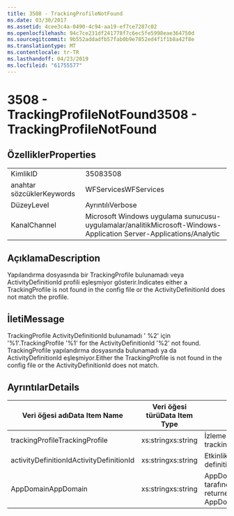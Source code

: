 ```yaml
---
title: 3508 - TrackingProfileNotFound
ms.date: 03/30/2017
ms.assetid: 4cee3c4a-0490-4c94-aa19-ef7ce7287c02
ms.openlocfilehash: 94c7ce231df241778f7c6ec5fe5998eae364750d
ms.sourcegitcommit: 9b552addadfb57fab0b9e7852ed4f1f1b8a42f8e
ms.translationtype: MT
ms.contentlocale: tr-TR
ms.lasthandoff: 04/23/2019
ms.locfileid: "61755577"
---
```

# <a name="3508---trackingprofilenotfound"></a><span data-ttu-id="38abf-102">3508 - TrackingProfileNotFound</span><span class="sxs-lookup"><span data-stu-id="38abf-102">3508 - TrackingProfileNotFound</span></span>
## <a name="properties"></a><span data-ttu-id="38abf-103">Özellikler</span><span class="sxs-lookup"><span data-stu-id="38abf-103">Properties</span></span>  
  
|||  
|-|-|  
|<span data-ttu-id="38abf-104">Kimlik</span><span class="sxs-lookup"><span data-stu-id="38abf-104">ID</span></span>|<span data-ttu-id="38abf-105">3508</span><span class="sxs-lookup"><span data-stu-id="38abf-105">3508</span></span>|  
|<span data-ttu-id="38abf-106">anahtar sözcükler</span><span class="sxs-lookup"><span data-stu-id="38abf-106">Keywords</span></span>|<span data-ttu-id="38abf-107">WFServices</span><span class="sxs-lookup"><span data-stu-id="38abf-107">WFServices</span></span>|  
|<span data-ttu-id="38abf-108">Düzey</span><span class="sxs-lookup"><span data-stu-id="38abf-108">Level</span></span>|<span data-ttu-id="38abf-109">Ayrıntılı</span><span class="sxs-lookup"><span data-stu-id="38abf-109">Verbose</span></span>|  
|<span data-ttu-id="38abf-110">Kanal</span><span class="sxs-lookup"><span data-stu-id="38abf-110">Channel</span></span>|<span data-ttu-id="38abf-111">Microsoft Windows uygulama sunucusu-uygulamalar/analitik</span><span class="sxs-lookup"><span data-stu-id="38abf-111">Microsoft-Windows-Application Server-Applications/Analytic</span></span>|  
  
## <a name="description"></a><span data-ttu-id="38abf-112">Açıklama</span><span class="sxs-lookup"><span data-stu-id="38abf-112">Description</span></span>  
 <span data-ttu-id="38abf-113">Yapılandırma dosyasında bir TrackingProfile bulunamadı veya ActivityDefinitionId profili eşleşmiyor gösterir.</span><span class="sxs-lookup"><span data-stu-id="38abf-113">Indicates either a TrackingProfile is not found in the config file or the ActivityDefinitionId does not match the profile.</span></span>  
  
## <a name="message"></a><span data-ttu-id="38abf-114">İleti</span><span class="sxs-lookup"><span data-stu-id="38abf-114">Message</span></span>  
 <span data-ttu-id="38abf-115">TrackingProfile ActivityDefinitionId bulunamadı ' %2' için '%1'.</span><span class="sxs-lookup"><span data-stu-id="38abf-115">TrackingProfile '%1' for the ActivityDefinitionId '%2' not found.</span></span> <span data-ttu-id="38abf-116">TrackingProfile yapılandırma dosyasında bulunamadı ya da ActivityDefinitionId eşleşmiyor.</span><span class="sxs-lookup"><span data-stu-id="38abf-116">Either the TrackingProfile is not found in the config file or the ActivityDefinitionId does not match.</span></span>  
  
## <a name="details"></a><span data-ttu-id="38abf-117">Ayrıntılar</span><span class="sxs-lookup"><span data-stu-id="38abf-117">Details</span></span>  
  
|<span data-ttu-id="38abf-118">Veri öğesi adı</span><span class="sxs-lookup"><span data-stu-id="38abf-118">Data Item Name</span></span>|<span data-ttu-id="38abf-119">Veri öğesi türü</span><span class="sxs-lookup"><span data-stu-id="38abf-119">Data Item Type</span></span>|<span data-ttu-id="38abf-120">Açıklama</span><span class="sxs-lookup"><span data-stu-id="38abf-120">Description</span></span>|  
|--------------------|--------------------|-----------------|  
|<span data-ttu-id="38abf-121">trackingProfile</span><span class="sxs-lookup"><span data-stu-id="38abf-121">TrackingProfile</span></span>|<span data-ttu-id="38abf-122">xs:string</span><span class="sxs-lookup"><span data-stu-id="38abf-122">xs:string</span></span>|<span data-ttu-id="38abf-123">İzleme profilinin adı.</span><span class="sxs-lookup"><span data-stu-id="38abf-123">The name of the tracking profile.</span></span>|  
|<span data-ttu-id="38abf-124">activityDefinitionId</span><span class="sxs-lookup"><span data-stu-id="38abf-124">ActivityDefinitionId</span></span>|<span data-ttu-id="38abf-125">xs:string</span><span class="sxs-lookup"><span data-stu-id="38abf-125">xs:string</span></span>|<span data-ttu-id="38abf-126">Etkinlik tanımı kimliği.</span><span class="sxs-lookup"><span data-stu-id="38abf-126">The activity definition id.</span></span>|  
|<span data-ttu-id="38abf-127">AppDomain</span><span class="sxs-lookup"><span data-stu-id="38abf-127">AppDomain</span></span>|<span data-ttu-id="38abf-128">xs:string</span><span class="sxs-lookup"><span data-stu-id="38abf-128">xs:string</span></span>|<span data-ttu-id="38abf-129">AppDomain.CurrentDomain.FriendlyName tarafından döndürülen dize.</span><span class="sxs-lookup"><span data-stu-id="38abf-129">The string returned by AppDomain.CurrentDomain.FriendlyName.</span></span>|
